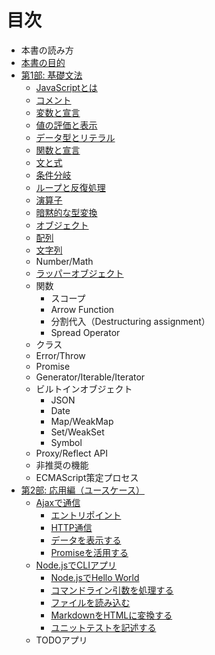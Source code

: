 # 目次

- 本書の読み方
- [本書の目的](intro/goal/README.md)
- [第1部: 基礎文法](basic/README.md)
    - [JavaScriptとは](basic/introduction/README.md)
    - [コメント](basic/comments/README.md)
    - [変数と宣言](basic/variables/README.md)
    - [値の評価と表示](basic/read-eval-print/README.md)
    - [データ型とリテラル](basic/data-type/README.md)
    - [関数と宣言](basic/function-method/README.md)
    - [文と式](basic/statement-expression/README.md)
    - [条件分岐](basic/condition/README.md)
    - [ループと反復処理](basic/loop/README.md)
    - [演算子](basic/operator/README.md)
    - [暗黙的な型変換](basic/implicit-coercion/README.md)
    - [オブジェクト](./basic/object/README.md)
    - [配列](./basic/array/README.md)
    - [文字列](./basic/string/README.md)
    - Number/Math
    - [ラッパーオブジェクト](./basic/wrapper-object/README.md)
    - 関数
        - スコープ
        - Arrow Function
        - 分割代入（Destructuring assignment）
        - Spread Operator
    - クラス
    - Error/Throw
    - Promise
    - Generator/Iterable/Iterator
    - ビルトインオブジェクト
        - JSON
        - Date
        - Map/WeakMap
        - Set/WeakSet
        - Symbol
    - Proxy/Reflect API
    - 非推奨の機能
    - ECMAScript策定プロセス
- [第2部: 応用編（ユースケース）](use-case/README.md)
    - [Ajaxで通信](use-case/ajaxapp/README.md)
      - [エントリポイント](use-case/ajaxapp/entrypoint/README.md)
      - [HTTP通信](use-case/ajaxapp/xhr/README.md)
      - [データを表示する](use-case/ajaxapp/display/README.md)
      - [Promiseを活用する](use-case/ajaxapp/promise/README.md)
    - [Node.jsでCLIアプリ](use-case/nodecli/README.md)
      - [Node.jsでHello World](use-case/nodecli/helloworld/README.md)
      - [コマンドライン引数を処理する](use-case/nodecli/argument-parse/README.md)
      - [ファイルを読み込む](use-case/nodecli/read-file/README.md)
      - [MarkdownをHTMLに変換する](use-case/nodecli/md-to-html/README.md)
      - [ユニットテストを記述する](use-case/nodecli/refactor-and-unittest/README.md)
    - TODOアプリ
